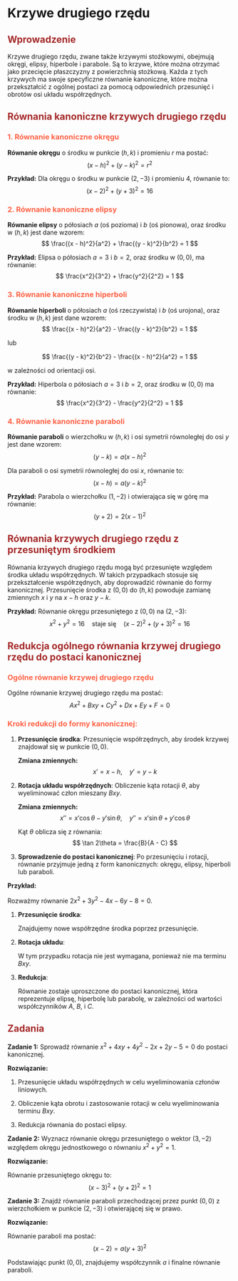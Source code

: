 <style>
h2 {
    color: brown;
}

h3 {
    color: tomato;
}

</style>

# Krzywe drugiego rzędu

## Wprowadzenie

Krzywe drugiego rzędu, zwane także krzywymi stożkowymi, obejmują okręgi, elipsy, hiperbole i parabole. Są to krzywe, które można otrzymać jako przecięcie płaszczyzny z powierzchnią stożkową. Każda z tych krzywych ma swoje specyficzne równanie kanoniczne, które można przekształcić z ogólnej postaci za pomocą odpowiednich przesunięć i obrotów osi układu współrzędnych.

## Równania kanoniczne krzywych drugiego rzędu

### 1. Równanie kanoniczne okręgu

**Równanie okręgu** o środku w punkcie $(h, k)$ i promieniu $r$ ma postać:
$$
(x - h)^2 + (y - k)^2 = r^2
$$

**Przykład:**
Dla okręgu o środku w punkcie $(2, -3)$ i promieniu $4$, równanie to:
$$
(x - 2)^2 + (y + 3)^2 = 16
$$

### 2. Równanie kanoniczne elipsy

**Równanie elipsy** o półosiach $a$ (oś pozioma) i $b$ (oś pionowa), oraz środku w $(h, k)$ jest dane wzorem:
$$
\frac{(x - h)^2}{a^2} + \frac{(y - k)^2}{b^2} = 1
$$

**Przykład:**
Elipsa o półosiach $a = 3$ i $b = 2$, oraz środku w $(0, 0)$, ma równanie:
$$
\frac{x^2}{3^2} + \frac{y^2}{2^2} = 1
$$

### 3. Równanie kanoniczne hiperboli

**Równanie hiperboli** o półosiach $a$ (oś rzeczywista) i $b$ (oś urojona), oraz środku w $(h, k)$ jest dane wzorem:
$$
\frac{(x - h)^2}{a^2} - \frac{(y - k)^2}{b^2} = 1
$$

lub

$$
\frac{(y - k)^2}{b^2} - \frac{(x - h)^2}{a^2} = 1
$$

w zależności od orientacji osi.

**Przykład:**
Hiperbola o półosiach $a = 3$ i $b = 2$, oraz środku w $(0, 0)$ ma równanie:
$$
\frac{x^2}{3^2} - \frac{y^2}{2^2} = 1
$$

### 4. Równanie kanoniczne paraboli

**Równanie paraboli** o wierzchołku w $(h, k)$ i osi symetrii równoległej do osi $y$ jest dane wzorem:
$$
(y - k) = a(x - h)^2
$$

Dla paraboli o osi symetrii równoległej do osi $x$, równanie to:
$$
(x - h) = a(y - k)^2
$$

**Przykład:**
Parabola o wierzchołku $(1, -2)$ i otwierająca się w górę ma równanie:
$$
(y + 2) = 2(x - 1)^2
$$

## Równania krzywych drugiego rzędu z przesuniętym środkiem

Równania krzywych drugiego rzędu mogą być przesunięte względem środka układu współrzędnych. W takich przypadkach stosuje się przekształcenie współrzędnych, aby doprowadzić równanie do formy kanonicznej. Przesunięcie środka z $(0, 0)$ do $(h, k)$ powoduje zamianę zmiennych $x$ i $y$ na $x - h$ oraz $y - k$.

**Przykład:**
Równanie okręgu przesuniętego z $(0, 0)$ na $(2, -3)$:
$$
x^2 + y^2 = 16 \quad \text{staje się} \quad (x - 2)^2 + (y + 3)^2 = 16
$$

## Redukcja ogólnego równania krzywej drugiego rzędu do postaci kanonicznej

### Ogólne równanie krzywej drugiego rzędu

Ogólne równanie krzywej drugiego rzędu ma postać:
$$
Ax^2 + Bxy + Cy^2 + Dx + Ey + F = 0
$$

### Kroki redukcji do formy kanonicznej:

1. **Przesunięcie środka**: Przesunięcie współrzędnych, aby środek krzywej znajdował się w punkcie $(0, 0)$. 

   **Zmiana zmiennych:**
   $$
   x' = x - h, \quad y' = y - k
   $$

2. **Rotacja układu współrzędnych**: Obliczenie kąta rotacji $\theta$, aby wyeliminować człon mieszany $Bxy$.

   **Zmiana zmiennych:**
   $$
   x'' = x'\cos \theta - y'\sin \theta, \quad y'' = x'\sin \theta + y'\cos \theta
   $$

   Kąt $\theta$ oblicza się z równania:
   $$
   \tan 2\theta = \frac{B}{A - C}
   $$

3. **Sprowadzenie do postaci kanonicznej**: Po przesunięciu i rotacji, równanie przyjmuje jedną z form kanonicznych: okręgu, elipsy, hiperboli lub paraboli.

**Przykład:**

Rozważmy równanie $2x^2 + 3y^2 - 4x - 6y - 8 = 0$.

1. **Przesunięcie środka**:
   
   Znajdujemy nowe współrzędne środka poprzez przesunięcie.

2. **Rotacja układu**:

   W tym przypadku rotacja nie jest wymagana, ponieważ nie ma terminu $Bxy$.

3. **Redukcja**:

   Równanie zostaje uproszczone do postaci kanonicznej, która reprezentuje elipsę, hiperbolę lub parabolę, w zależności od wartości współczynników $A$, $B$, i $C$.

## Zadania

**Zadanie 1:** Sprowadź równanie $x^2 + 4xy + 4y^2 - 2x + 2y - 5 = 0$ do postaci kanonicznej.

**Rozwiązanie:**

1. Przesunięcie układu współrzędnych w celu wyeliminowania członów liniowych.

2. Obliczenie kąta obrotu i zastosowanie rotacji w celu wyeliminowania terminu $Bxy$.

3. Redukcja równania do postaci elipsy.

**Zadanie 2:** Wyznacz równanie okręgu przesuniętego o wektor $(3, -2)$ względem okręgu jednostkowego o równaniu $x^2 + y^2 = 1$.

**Rozwiązanie:**

Równanie przesuniętego okręgu to:
$$
(x - 3)^2 + (y + 2)^2 = 1
$$

**Zadanie 3:** Znajdź równanie paraboli przechodzącej przez punkt $(0, 0)$ z wierzchołkiem w punkcie $(2, -3)$ i otwierającej się w prawo.

**Rozwiązanie:**

Równanie paraboli ma postać:
$$
(x - 2) = a(y + 3)^2
$$

Podstawiając punkt $(0, 0)$, znajdujemy współczynnik $a$ i finalne równanie paraboli.

